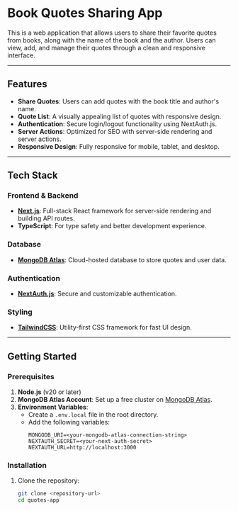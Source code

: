# Book Quotes Sharing App

This is a web application that allows users to share their favorite quotes from books, along with the name of the book and the author. Users can view, add, and manage their quotes through a clean and responsive interface.

---

## Features

-   **Share Quotes**: Users can add quotes with the book title and author's name.
-   **Quote List**: A visually appealing list of quotes with responsive design.
-   **Authentication**: Secure login/logout functionality using NextAuth.js.
-   **Server Actions**: Optimized for SEO with server-side rendering and server actions.
-   **Responsive Design**: Fully responsive for mobile, tablet, and desktop.

---

## Tech Stack

### Frontend & Backend

-   **[Next.js](https://nextjs.org/)**: Full-stack React framework for server-side rendering and building API routes.
-   **TypeScript**: For type safety and better development experience.

### Database

-   **[MongoDB Atlas](https://www.mongodb.com/atlas)**: Cloud-hosted database to store quotes and user data.

### Authentication

-   **[NextAuth.js](https://next-auth.js.org/)**: Secure and customizable authentication.

### Styling

-   **[TailwindCSS](https://tailwindcss.com/)**: Utility-first CSS framework for fast UI design.

---

## Getting Started

### Prerequisites

1. **Node.js** (v20 or later)
2. **MongoDB Atlas Account**: Set up a free cluster on [MongoDB Atlas](https://www.mongodb.com/atlas).
3. **Environment Variables**:
    - Create a `.env.local` file in the root directory.
    - Add the following variables:
        ```env
        MONGODB_URI=<your-mongodb-atlas-connection-string>
        NEXTAUTH_SECRET=<your-next-auth-secret>
        NEXTAUTH_URL=http://localhost:3000
        ```

### Installation

1. Clone the repository:

    ```bash
    git clone <repository-url>
    cd quotes-app
    ```
